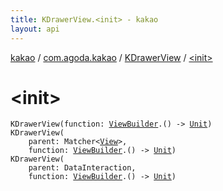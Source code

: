 ```yaml
---
title: KDrawerView.<init> - kakao
layout: api
---
```


<div class='api-docs-breadcrumbs'><a href="../../index.html">kakao</a> / <a href="../index.html">com.agoda.kakao</a> / <a href="index.html">KDrawerView</a> / <a href=".">&lt;init&gt;</a></div>

# &lt;init&gt;

<div class="signature"><code><span class="identifier">KDrawerView</span><span class="symbol">(</span><span class="parameterName" id="com.agoda.kakao.KDrawerView$<init>(kotlin.Function1((com.agoda.kakao.ViewBuilder, kotlin.Unit)))/function">function</span><span class="symbol">:</span>&nbsp;<a href="../-view-builder/index.html"><span class="identifier">ViewBuilder</span></a><span class="symbol">.</span><span class="symbol">(</span><span class="symbol">)</span>&nbsp;<span class="symbol">-&gt;</span>&nbsp;<a href="https://kotlinlang.org/api/latest/jvm/stdlib/kotlin/-unit/index.html"><span class="identifier">Unit</span></a><span class="symbol">)</span></code></div>

<div class="signature"><code><span class="identifier">KDrawerView</span><span class="symbol">(</span><br/>&nbsp;&nbsp;&nbsp;&nbsp;<span class="parameterName" id="com.agoda.kakao.KDrawerView$<init>(org.hamcrest.Matcher((android.view.View)), kotlin.Function1((com.agoda.kakao.ViewBuilder, kotlin.Unit)))/parent">parent</span><span class="symbol">:</span>&nbsp;<span class="identifier">Matcher</span><span class="symbol">&lt;</span><a href="https://developer.android.com/reference/android/view/View.html"><span class="identifier">View</span></a><span class="symbol">&gt;</span><span class="symbol">, </span><br/>&nbsp;&nbsp;&nbsp;&nbsp;<span class="parameterName" id="com.agoda.kakao.KDrawerView$<init>(org.hamcrest.Matcher((android.view.View)), kotlin.Function1((com.agoda.kakao.ViewBuilder, kotlin.Unit)))/function">function</span><span class="symbol">:</span>&nbsp;<a href="../-view-builder/index.html"><span class="identifier">ViewBuilder</span></a><span class="symbol">.</span><span class="symbol">(</span><span class="symbol">)</span>&nbsp;<span class="symbol">-&gt;</span>&nbsp;<a href="https://kotlinlang.org/api/latest/jvm/stdlib/kotlin/-unit/index.html"><span class="identifier">Unit</span></a><span class="symbol">)</span></code></div>

<div class="signature"><code><span class="identifier">KDrawerView</span><span class="symbol">(</span><br/>&nbsp;&nbsp;&nbsp;&nbsp;<span class="parameterName" id="com.agoda.kakao.KDrawerView$<init>(android.support.test.espresso.DataInteraction, kotlin.Function1((com.agoda.kakao.ViewBuilder, kotlin.Unit)))/parent">parent</span><span class="symbol">:</span>&nbsp;<span class="identifier">DataInteraction</span><span class="symbol">, </span><br/>&nbsp;&nbsp;&nbsp;&nbsp;<span class="parameterName" id="com.agoda.kakao.KDrawerView$<init>(android.support.test.espresso.DataInteraction, kotlin.Function1((com.agoda.kakao.ViewBuilder, kotlin.Unit)))/function">function</span><span class="symbol">:</span>&nbsp;<a href="../-view-builder/index.html"><span class="identifier">ViewBuilder</span></a><span class="symbol">.</span><span class="symbol">(</span><span class="symbol">)</span>&nbsp;<span class="symbol">-&gt;</span>&nbsp;<a href="https://kotlinlang.org/api/latest/jvm/stdlib/kotlin/-unit/index.html"><span class="identifier">Unit</span></a><span class="symbol">)</span></code></div>
